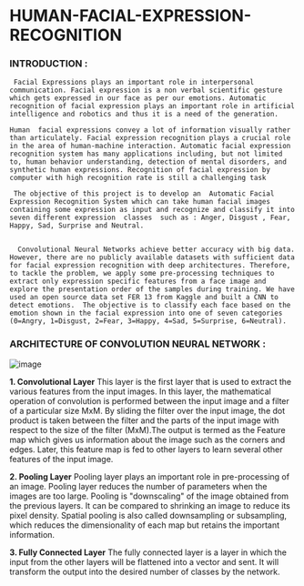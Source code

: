 # HUMAN-FACIAL-EXPRESSION-RECOGNITION
### INTRODUCTION :

     Facial Expressions plays an important role in interpersonal communication. Facial expression is a non verbal scientific gesture which gets expressed in our face as per our emotions. Automatic recognition of facial expression plays an important role in artificial intelligence and robotics and thus it is a need of the generation. 

    Human  facial expressions convey a lot of information visually rather than articulately. Facial expression recognition plays a crucial role in the area of human-machine interaction. Automatic facial expression recognition system has many applications including, but not limited to, human behavior understanding, detection of mental disorders, and synthetic human expressions. Recognition of facial expression by computer with high recognition rate is still a challenging task

     The objective of this project is to develop an  Automatic Facial Expression Recognition System which can take human facial images containing some expression as input and recognize and classify it into seven different expression  classes  such as : Anger, Disgust , Fear, Happy, Sad, Surprise and Neutral.
     
    
      Convolutional Neural Networks achieve better accuracy with big data. However, there are no publicly available datasets with sufficient data for facial expression recognition with deep architectures. Therefore, to tackle the problem, we apply some pre-processing techniques to extract only expression specific features from a face image and explore the presentation order of the samples during training. We have used an open source data set FER 13 from Kaggle and built a CNN to detect emotions.  The objective is to classify each face based on the emotion shown in the facial expression into one of seven categories (0=Angry, 1=Disgust, 2=Fear, 3=Happy, 4=Sad, 5=Surprise, 6=Neutral).

### ARCHITECTURE OF CONVOLUTION NEURAL NETWORK :

![image](https://user-images.githubusercontent.com/85671826/123841528-4b005200-d92d-11eb-876c-5c71c8b8ab2e.png)

**1. Convolutional Layer**
This layer is the first layer that is used to extract the various features from the input images. In this layer, the mathematical operation of convolution is performed between the input image and a filter of a particular size MxM. By sliding the filter over the input image, the dot product is taken between the filter and the parts of the input image with respect to the size of the filter (MxM).The output is termed as the Feature map which gives us information about the image such as the corners and edges. Later, this feature map is fed to other layers to learn several other features of the input image.

**2. Pooling Layer**
Pooling layer plays an important role in pre-processing of an image. Pooling layer reduces the number of parameters when the images are too large. Pooling is "downscaling" of the image obtained from the previous layers. It can be compared to shrinking an image to reduce its pixel density. Spatial pooling is also called downsampling or subsampling, which reduces the dimensionality of each map but retains the important information.


**3. Fully Connected Layer**
The fully connected layer is a layer in which the input from the other layers will be flattened into a vector and sent. It will transform the output into the desired number of classes by the network.

     
     

